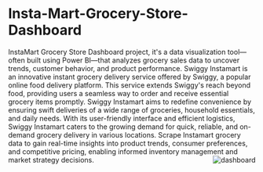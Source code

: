 # Insta-Mart-Grocery-Store-Dashboard
 InstaMart Grocery Store Dashboard project, it's a data visualization tool—often built using Power BI—that analyzes grocery sales data to uncover trends, customer behavior, and product performance.
Swiggy Instamart is an innovative instant grocery delivery service offered by Swiggy, a popular online food delivery platform. This service extends Swiggy's reach beyond food, providing users a seamless way to order and receive essential grocery items promptly. Swiggy Instamart aims to redefine convenience by ensuring swift deliveries of a wide range of groceries, household essentials, and daily needs. With its user-friendly interface and efficient logistics, Swiggy Instamart caters to the growing demand for quick, reliable, and on-demand grocery delivery in various locations. Scrape Instamart grocery data to gain real-time insights into product trends, consumer preferences, and competitive pricing, enabling informed inventory management and market strategy decisions.
<img align="right" alt="dashboard"  src=" ">
